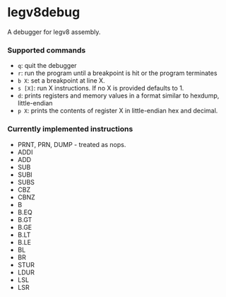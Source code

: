 # legv8debug
A debugger for legv8 assembly.

### Supported commands
- `q`: quit the debugger
- `r`: run the program until a breakpoint is hit or the program terminates
- `b X`: set a breakpoint at line X.
- `s [X]`: run X instructions. If no X is provided defaults to 1.
- `d`: prints registers and memory values in a format similar to hexdump, little-endian
- `p X`: prints the contents of register X in little-endian hex and decimal.

### Currently implemented instructions
- PRNT, PRN, DUMP - treated as nops.
- ADDI
- ADD
- SUB
- SUBI
- SUBS
- CBZ
- CBNZ
- B
- B.EQ
- B.GT
- B.GE
- B.LT
- B.LE
- BL
- BR
- STUR
- LDUR
- LSL
- LSR
